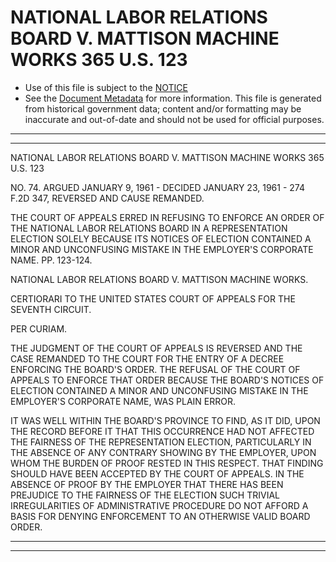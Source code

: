 ---
---

# NATIONAL LABOR RELATIONS BOARD V. MATTISON MACHINE WORKS 365 U.S. 123

* Use of this file is subject to the [NOTICE](https://github.com/publicdocs/notice/blob/master/NOTICE)
* See the [Document Metadata](../../../) for more information.
  This file is generated from historical government data; content and/or formatting may be inaccurate and out-of-date and should not be used for official purposes.

----------
----------

NATIONAL LABOR RELATIONS BOARD V. MATTISON MACHINE WORKS 365 U.S. 123

NO. 74.  ARGUED JANUARY 9, 1961 - DECIDED JANUARY 23, 1961 - 274 F.2D 347, REVERSED AND CAUSE REMANDED.

THE COURT OF APPEALS ERRED IN REFUSING TO ENFORCE AN ORDER OF THE NATIONAL LABOR RELATIONS BOARD IN A REPRESENTATION ELECTION SOLELY BECAUSE ITS NOTICES OF ELECTION CONTAINED A MINOR AND UNCONFUSING MISTAKE IN THE EMPLOYER'S CORPORATE NAME.  PP. 123-124.

NATIONAL LABOR RELATIONS BOARD V. MATTISON MACHINE WORKS.

CERTIORARI TO THE UNITED STATES COURT OF APPEALS FOR THE SEVENTH CIRCUIT.

PER CURIAM.

THE JUDGMENT OF THE COURT OF APPEALS IS REVERSED AND THE CASE REMANDED TO THE COURT FOR THE ENTRY OF A DECREE ENFORCING THE BOARD'S ORDER.  THE REFUSAL OF THE COURT OF APPEALS TO ENFORCE THAT ORDER BECAUSE THE BOARD'S NOTICES OF ELECTION CONTAINED A MINOR AND UNCONFUSING MISTAKE IN THE EMPLOYER'S CORPORATE NAME, WAS PLAIN ERROR.

IT WAS WELL WITHIN THE BOARD'S PROVINCE TO FIND, AS IT DID, UPON THE RECORD BEFORE IT THAT THIS OCCURRENCE HAD NOT AFFECTED THE FAIRNESS OF THE REPRESENTATION ELECTION, PARTICULARLY IN THE ABSENCE OF ANY CONTRARY SHOWING BY THE EMPLOYER, UPON WHOM THE BURDEN OF PROOF RESTED IN THIS RESPECT.  THAT FINDING SHOULD HAVE BEEN ACCEPTED BY THE COURT OF APPEALS.  IN THE ABSENCE OF PROOF BY THE EMPLOYER THAT THERE HAS BEEN PREJUDICE TO THE FAIRNESS OF THE ELECTION SUCH TRIVIAL IRREGULARITIES OF ADMINISTRATIVE PROCEDURE DO NOT AFFORD A BASIS FOR DENYING ENFORCEMENT TO AN OTHERWISE VALID BOARD ORDER.


----------
----------

